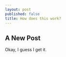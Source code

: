 ```yaml
---
layout: post
published: false
title: How does this work?
---
```

## A New Post

Okay, I guess I get it. 
